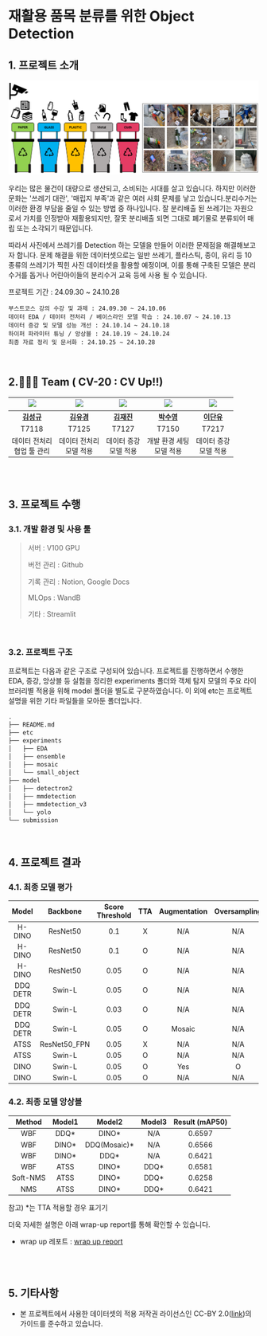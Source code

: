 # 재활용 품목 분류를 위한 Object Detection

## 1. 프로젝트 소개

![Head Image](https://github.com/boostcampaitech7/level2-objectdetection-cv-20/blob/main/etc/Recycle1.png)

우리는 많은 물건이 대량으로 생산되고, 소비되는 시대를 살고 있습니다. 하지만 이러한 문화는 '쓰레기 대란', '매립지 부족'과 같은 여러 사회 문제를 낳고 있습니다.분리수거는 이러한 환경 부담을 줄일 수 있는 방법 중 하나입니다. 잘 분리배출 된 쓰레기는 자원으로서 가치를 인정받아 재활용되지만, 잘못 분리배출 되면 그대로 폐기물로 분류되어 매립 또는 소각되기 때문입니다.

따라서 사진에서 쓰레기를 Detection 하는 모델을 만들어 이러한 문제점을 해결해보고자 합니다. 문제 해결을 위한 데이터셋으로는 일반 쓰레기, 플라스틱, 종이, 유리 등 10 종류의 쓰레기가 찍힌 사진 데이터셋을 활용할 예정이며, 이를 통해 구축된 모델은 분리수거를 돕거나 어린아이들의 분리수거 교육 등에 사용 될 수 있습니다.

프로젝트 기간 : 24.09.30 ~ 24.10.28

```
부스트코스 강의 수강 및 과제 : 24.09.30 ~ 24.10.06
데이터 EDA / 데이터 전처리 / 베이스라인 모델 학습 : 24.10.07 ~ 24.10.13
데이터 증강 및 모델 성능 개선 : 24.10.14 ~ 24.10.18
하이퍼 파라미터 튜닝 / 앙상블 : 24.10.19 ~ 24.10.24
최종 자료 정리 및 문서화 : 24.10.25 ~ 24.10.28
```
<br/>

## 2.🧑‍🤝‍🧑 Team ( CV-20 : CV Up!!)

<div align=center>

|<img src="https://avatars.githubusercontent.com/kaeh3403" width="80"> |<img src="https://avatars.githubusercontent.com/sweetpotato15" width="80">|<img src="https://avatars.githubusercontent.com/jeajin" width='80'>|<img src="https://avatars.githubusercontent.com/SuyoungPark11" width='80'>|<img src="https://avatars.githubusercontent.com/uddaniiii" width='80'>|
|:---:|:---:|:---:|:---:|:---:|
|[**김성규**](https://github.com/kaeh3403) | [**김유경**](https://github.com/sweetpotato15) | [**김재진**](https://github.com/jeajin) | [**박수영**](https://github.com/SuyoungPark11) | [**이단유**](https://github.com/uddaniiii)
|T7118|T7125|T7127|T7150|T7217|
|데이터 전처리<br>협업 툴 관리|데이터 전처리<br>모델 적용|데이터 증강<br>모델 적용| 개발 환경 세팅<br>모델 적용|데이터 증강<br>모델 적용|데이터셋 분석<br>모델 적용

</div>

<br/>
<br/>

## 3. 프로젝트 수행 

### 3.1. 개발 환경 및 사용 툴
> 서버      : V100 GPU
>
> 버전 관리 : Github
> 
> 기록 관리 : Notion, Google Docs
>
> MLOps    : WandB 
>
> 기타      : Streamlit 

<br/>

### 3.2. 프로젝트 구조
프로젝트는 다음과 같은 구조로 구성되어 있습니다. 프로젝트를 진행하면서 수행한 EDA, 증강, 앙상블 등 실험을 정리한 experiments 폴더와 객체 탐지 모델의 주요 라이브러리별 적용을 위해 model 폴더을 별도로 구분하였습니다. 이 외에 etc는 프로젝트 설명을 위한 기타 파일들을 모아둔 폴더입니다. 

```
.
├── README.md
├── etc
├── experiments
│   ├── EDA
│   ├── ensemble
│   ├── mosaic
│   └── small_object
├── model
│   ├── detectron2
│   ├── mmdetection
│   ├── mmdetection_v3
│   └── yolo
└── submission
```

<br/>

## 4. 프로젝트 결과 
### 4.1. 최종 모델 평가
| Model | Backbone | Score Threshold | TTA | Augmentation | Oversampling | Result (mAP50) |
|:---:|:---:|:---:|:---:|:---:|:---:|:---:|
|H-DINO|  ResNet50| 0.1|	X	|N/A|N/A|0.3924|
|H-DINO|	ResNet50|	0.1|	O	|N/A|N/A|0.5488|
|H-DINO|	ResNet50|	0.05|	O	|N/A|N/A|0.5514|
|DDQ DETR|	Swin-L|	0.05|	O	|N/A|N/A|0.6416|
|DDQ DETR|	Swin-L|	0.03|	O	|N/A|N/A|0.6416|
|DDQ DETR|	Swin-L|	0.05|	O	|Mosaic|N/A|0.6537|
|ATSS|	ResNet50_FPN|	0.05|	X	|N/A|N/A|0.4688|
|ATSS|	Swin-L|	0.05|	O	|N/A|N/A|0.4784|
|DINO|	Swin-L|	0.05|	O	|Yes| O	|0.6660|
|DINO|	Swin-L|	0.05|	O	|N/A|N/A|0.6285|

### 4.2. 최종 모델 앙상블
| Method | Model1 | Model2 | Model3 | Result (mAP50) |
|:---:|:---:|:---:|:---:|:---:|
|WBF|	DDQ*|	DINO*|N/A|0.6597|
|WBF|	DINO*|DDQ(Mosaic)*|N/A|0.6566|
|WBF|	DINO*|	DDQ*|N/A|0.6421|
|WBF|	ATSS|	DINO*|	DDQ*	|0.6581|
|Soft-NMS|	ATSS|	DINO*	|DDQ*	|0.6258|
|NMS|	ATSS|	DINO*|	DDQ*	|0.6421|

참고) *는 TTA 적용할 경우 표기기

더욱 자세한 설명은 아래 wrap-up report를 통해 확인할 수 있습니다.
* wrap up 레포트 : [wrap up report](링크)
<br/>
<br/>

## 5. 기타사항

- 본 프로젝트에서 사용한 데이터셋의 적용 저작권 라이선스인 CC-BY 2.0([link](https://creativecommons.org/licenses/by/2.0/kr/))의 가이드를 준수하고 있습니다.

